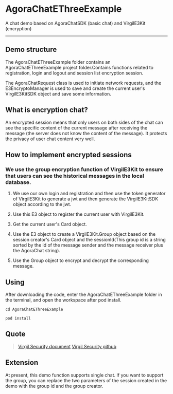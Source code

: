 # AgoraChatEThreeExample
A chat demo based on AgoraChatSDK (basic chat) and VirgilE3Kit (encryption)

-----------------------------------------------------------------------

## Demo structure

The AgoraChatEThreeExample folder contains an AgoraChatEThreeExample project folder.Contains functions related to registration, login and logout and session list encryption session.

The AgoraChatRequest class is used to initiate network requests, and the E3EncryptoManager is used to save and create the current user's VirgilE3KitSDK object and save some information.

## What is encryption chat?

An encrypted session means that only users on both sides of the chat can see the specific content of the current message after receiving the message (the server does not know the content of the message). It protects the privacy of user chat content very well.

## How to implement encrypted sessions

### We use the group encryption function of VirgilE3Kit to ensure that users can see the historical messages in the local database.

1. We use our own login and registration and then use the token generator of VirgilE3Kit to generate a jwt and then generate the VirgilE3KitSDK object according to the jwt.

2. Use this E3 object to register the current user with VirgilE3Kit.

3. Get the current user's Card object.

4. Use the E3 object to create a VirgilE3Kit.Group object based on the session creator's Card object and the sessionId(This group id is a string sorted by the id of the message sender and the message receiver plus the AgoraChat string).

5. Use the Group object to encrypt and decrypt the corresponding message.

## Using

After downloading the code, enter the AgoraChatEThreeExample folder in the terminal, and open the workspace after pod install.

`cd AgoraChatEThreeExample`

`pod install`

## Quote

> [Virgil Security document](https://developer.virgilsecurity.com/docs/e3kit/fundamentals/cryptography/)
> [Virgil Security github](https://github.com/VirgilSecurity)

## Extension

At present, this demo function supports single chat. If you want to support the group, you can replace the two parameters of the session created in the demo with the group id and the group creator.
